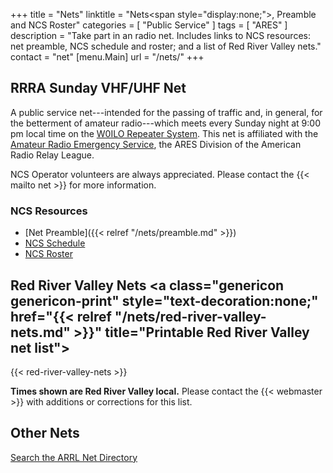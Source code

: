 +++
title = "Nets"
linktitle = "Nets<span style=\"display:none;\">, Preamble and NCS Roster</span>"
categories = [ "Public Service" ]
tags = [ "ARES" ]
description = "Take part in an radio net. Includes links to NCS resources: net preamble, NCS schedule and roster; and a list of Red River Valley nets."
contact = "net"
[menu.Main]
url = "/nets/"
+++
## RRRA Sunday VHF/UHF Net

A public service net---intended for the passing of traffic and, in
general, for the betterment of amateur radio---which meets every Sunday
night at 9:00 pm local time on the
[W0ILO Repeater System](/radios/#w0ilo-repeaters). 
This net is affiliated with the
[Amateur Radio Emergency Service](http://www.arrl.org/ares),
the ARES Division of the American Radio Relay League.

NCS Operator volunteers are always appreciated. Please contact
the {{< mailto net >}} for more information.

### NCS Resources

* [Net Preamble]({{< relref "/nets/preamble.md" >}})
* [NCS Schedule](/dates/ncs-schedule/)
* [NCS Roster](/ncs/)

## Red River Valley Nets <a class="genericon genericon-print" style="text-decoration:none;" href="{{< relref "/nets/red-river-valley-nets.md" >}}" title="Printable Red River Valley net list"></a>

{{< red-river-valley-nets >}}

<span class="genericon genericon-warning"></span>
**Times shown are Red River Valley local.**
Please contact the {{< webmaster >}} with additions or corrections for
this list.

## Other Nets

<span class="genericon genericon-info"></span> [Search the ARRL Net Directory](http://www.arrl.org/resources/nets/client/netsearch.html)

